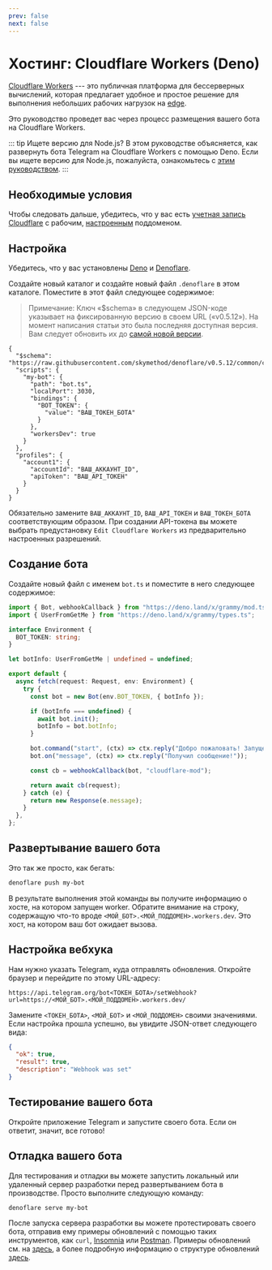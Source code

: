 ```yaml
---
prev: false
next: false
---
```


# Хостинг: Cloudflare Workers (Deno)

[Cloudflare Workers](https://workers.cloudflare.com) --- это публичная платформа для бессерверных вычислений, которая предлагает удобное и простое решение для выполнения небольших рабочих нагрузок на [edge](https://en.wikipedia.org/wiki/Edge_computing).

Это руководство проведет вас через процесс размещения вашего бота на Cloudflare Workers.

::: tip Ищете версию для Node.js?
В этом руководстве объясняется, как развернуть бота Telegram на Cloudflare Workers с помощью Deno.
Если вы ищете версию для Node.js, пожалуйста, ознакомьтесь с [этим руководством](./cloudflare-workers-nodejs).
:::

## Необходимые условия

Чтобы следовать дальше, убедитесь, что у вас есть [учетная запись Cloudflare](https://dash.cloudflare.com/login) с рабочим, [настроенным](https://dash.cloudflare.com/?account=workers) поддоменом.

## Настройка

Убедитесь, что у вас установлены [Deno](https://deno.com) и [Denoflare](https://denoflare.dev).

Создайте новый каталог и создайте новый файл `.denoflare` в этом каталоге.
Поместите в этот файл следующее содержимое:

> Примечание: Ключ «$schema» в следующем JSON-коде указывает на фиксированную версию в своем URL («v0.5.12»).
> На момент написания статьи это была последняя доступная версия.
> Вам следует обновить их до [самой новой версии](https://github.com/skymethod/denoflare/releases).

```json{2,9,17-18}
{
  "$schema": "https://raw.githubusercontent.com/skymethod/denoflare/v0.5.12/common/config.schema.json",
  "scripts": {
    "my-bot": {
      "path": "bot.ts",
      "localPort": 3030,
      "bindings": {
        "BOT_TOKEN": {
          "value": "ВАШ_ТОКЕН_БОТА"
        }
      },
      "workersDev": true
    }
  },
  "profiles": {
    "account1": {
      "accountId": "ВАШ_АККАУНТ_ID",
      "apiToken": "ВАШ_API_ТОКЕН"
    }
  }
}
```

Обязательно замените `ВАШ_АККАУНТ_ID`, `ВАШ_API_ТОКЕН` и `ВАШ_ТОКЕН_БОТА` соответствующим образом.
При создании API-токена вы можете выбрать предустановку `Edit Cloudflare Workers` из предварительно настроенных разрешений.

## Создание бота

Создайте новый файл с именем `bot.ts` и поместите в него следующее содержимое:

```ts
import { Bot, webhookCallback } from "https://deno.land/x/grammy/mod.ts";
import { UserFromGetMe } from "https://deno.land/x/grammy/types.ts";

interface Environment {
  BOT_TOKEN: string;
}

let botInfo: UserFromGetMe | undefined = undefined;

export default {
  async fetch(request: Request, env: Environment) {
    try {
      const bot = new Bot(env.BOT_TOKEN, { botInfo });

      if (botInfo === undefined) {
        await bot.init();
        botInfo = bot.botInfo;
      }

      bot.command("start", (ctx) => ctx.reply("Добро пожаловать! Запущен и работаю."));
      bot.on("message", (ctx) => ctx.reply("Получил сообщение!"));

      const cb = webhookCallback(bot, "cloudflare-mod");

      return await cb(request);
    } catch (e) {
      return new Response(e.message);
    }
  },
};
```

## Развертывание вашего бота

Это так же просто, как бегать:

```sh
denoflare push my-bot
```

В результате выполнения этой команды вы получите информацию о хосте, на котором запущен worker.
Обратите внимание на строку, содержащую что-то вроде `<МОЙ_БОТ>.<МОЙ_ПОДДОМЕН>.workers.dev`.
Это хост, на котором ваш бот ожидает вызова.

## Настройка вебхука

Нам нужно указать Telegram, куда отправлять обновления.
Откройте браузер и перейдите по этому URL-адресу:

```text
https://api.telegram.org/bot<ТОКЕН_БОТА>/setWebhook?url=https://<МОЙ_БОТ>.<МОЙ_ПОДДОМЕН>.workers.dev/
```

Замените `<ТОКЕН_БОТА>`, `<МОЙ_БОТ>` и `<МОЙ_ПОДДОМЕН>` своими значениями.
Если настройка прошла успешно, вы увидите JSON-ответ следующего вида:

```json
{
  "ok": true,
  "result": true,
  "description": "Webhook was set"
}
```

## Тестирование вашего бота

Откройте приложение Telegram и запустите своего бота.
Если он ответит, значит, все готово!

## Отладка вашего бота

Для тестирования и отладки вы можете запустить локальный или удаленный сервер разработки перед развертыванием бота в производстве.
Просто выполните следующую команду:

```sh
denoflare serve my-bot
```

После запуска сервера разработки вы можете протестировать своего бота, отправив ему примеры обновлений с помощью таких инструментов, как `curl`, [Insomnia](https://insomnia.rest) или [Postman](https://postman.com).
Примеры обновлений см. на [здесь](https://core.telegram.org/bots/webhooks#testing-your-bot-with-updates), а более подробную информацию о структуре обновлений [здесь](https://core.telegram.org/bots/api#update).
